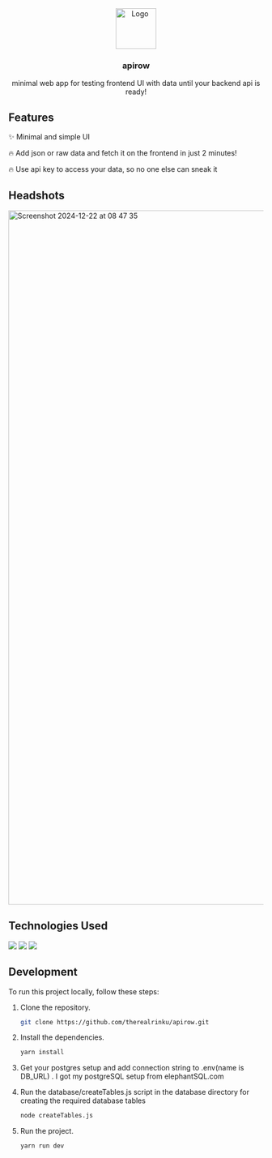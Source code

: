 <div align="center">
    <img src="https://cdn-icons-png.flaticon.com/128/136/136525.png" alt="Logo" width="80" height="80">
    <h3>apirow</h3>
    <p>minimal web app for testing frontend UI with data until your backend api is ready!</p>
</div>

## Features

✨ Minimal and simple UI

🔥 Add json or raw data and fetch it on the frontend in just 2 minutes!

🔥 Use api key to access your data, so no one else can sneak it

## Headshots
<img width="1371" alt="Screenshot 2024-12-22 at 08 47 35" src="https://github.com/user-attachments/assets/c64ffce9-8b88-4a77-8498-d9d58681856e" />


## Technologies Used
<img src="https://img.shields.io/badge/nodejs-000000?style=for-the-badge&logo=nodejs&logoColor=yellow"/>
<img src="https://img.shields.io/badge/javascript-000000?style=for-the-badge&logo=javascript&logoColor=yellow"/>
<img src="https://img.shields.io/badge/postgres-000000?style=for-the-badge&logo=postgresql&logoColor=blue"/>

## Development

To run this project locally, follow these steps:

1. Clone the repository.
   ```bash
   git clone https://github.com/therealrinku/apirow.git

2. Install the dependencies.
   ```bash
   yarn install
   
3. Get your postgres setup and add connection string to .env(name is DB_URL) . I got my postgreSQL setup from elephantSQL.com

4. Run the database/createTables.js script in the database directory for creating the required database tables
   ```bash
   node createTables.js
   
5. Run the project.
   ```bash
   yarn run dev
